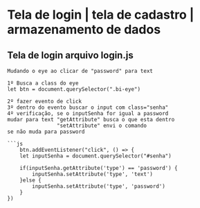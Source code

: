 # Tela de login | tela de cadastro | armazenamento de dados

## Tela de login arquivo login.js 


    Mudando o eye ao clicar de "password" para text

    1º Busca a class do eye
    let btn = document.querySelector(".bi-eye") 

    2º fazer evento de click 
    3º dentro do evento buscar o input com class="senha" 
    4º verificação, se o inputSenha for igual a password 
    mudar para text "getAttribute" busca o que esta dentro
                    "setAttribute" envi o comando 
    se não muda para password

    ```js
        btn.addEventListener("click", () => {
        let inputSenha = document.querySelector("#senha")

        if(inputSenha.getAttribute('type') == 'password') {
            inputSenha.setAttribute('type', 'text')
        }else {
            inputSenha.setAttribute('type', 'password')
        }
    })
  ```



